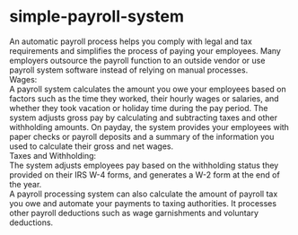 # simple-payroll-system

An automatic payroll process helps you comply with legal and tax
requirements and simplifies the process of paying your employees. Many employers outsource the payroll function to an outside vendor or use payroll system software instead of relying on manual processes. <br />
Wages:<br />
A payroll system calculates the amount you owe your employees based on factors such as the time they worked, their hourly wages or salaries, and whether they took vacation or holiday time during the pay period. The system adjusts gross pay by calculating and subtracting taxes and other withholding amounts. On payday, the
system provides your employees with paper checks or payroll deposits and a summary of the information you used to calculate their gross and net wages.
<br />
Taxes and Withholding:<br />
The system adjusts employees pay based on the withholding status they provided on their IRS W-4 forms, and generates a W-2 form at the end of the year.<br />
A payroll processing system can also calculate the amount of payroll tax you owe and automate your payments to taxing authorities. It processes other payroll deductions
such as wage garnishments and voluntary deductions.

